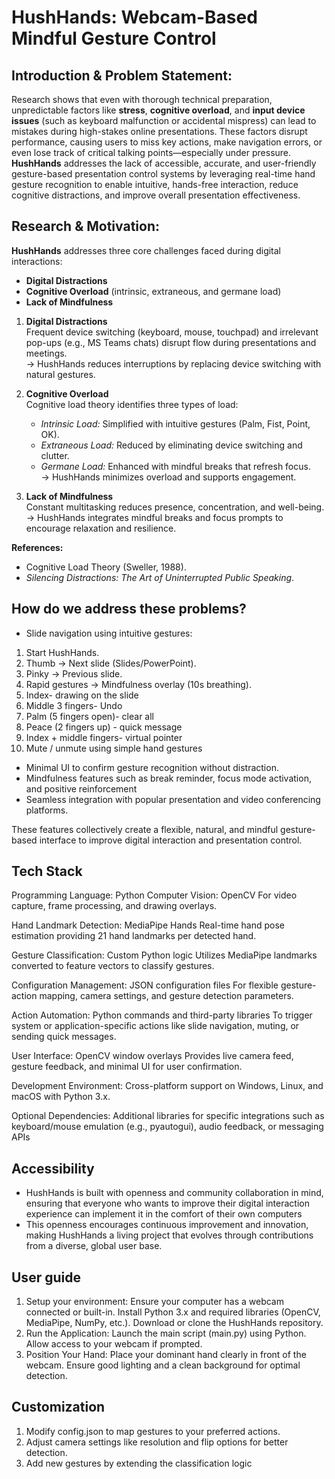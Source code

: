 # HushHands: Webcam-Based Mindful Gesture Control

## **Introduction & Problem Statement:**  
Research shows that even with thorough technical preparation, unpredictable factors like **stress**, **cognitive overload**, and **input device issues** (such as keyboard malfunction or accidental mispress) can lead to mistakes during high-stakes online presentations. These factors disrupt performance, causing users to miss key actions, make navigation errors, or even lose track of critical talking points—especially under pressure.  
**HushHands** addresses the lack of accessible, accurate, and user-friendly gesture-based presentation control systems by leveraging real-time hand gesture recognition to enable intuitive, hands-free interaction, reduce cognitive distractions, and improve overall presentation effectiveness.

## **Research & Motivation:**  
**HushHands** addresses three core challenges faced during digital interactions:  
- **Digital Distractions**  
- **Cognitive Overload** (intrinsic, extraneous, and germane load)  
- **Lack of Mindfulness**

1. **Digital Distractions**  
   Frequent device switching (keyboard, mouse, touchpad) and irrelevant pop-ups (e.g., MS Teams chats) disrupt flow during presentations and meetings.  
   → HushHands reduces interruptions by replacing device switching with natural gestures.

2. **Cognitive Overload**  
   Cognitive load theory identifies three types of load:  
   - *Intrinsic Load:* Simplified with intuitive gestures (Palm, Fist, Point, OK).  
   - *Extraneous Load:* Reduced by eliminating device switching and clutter.  
   - *Germane Load:* Enhanced with mindful breaks that refresh focus.  
   → HushHands minimizes overload and supports engagement.

3. **Lack of Mindfulness**  
   Constant multitasking reduces presence, concentration, and well-being.  
   → HushHands integrates mindful breaks and focus prompts to encourage relaxation and resilience.

**References:**  
- Cognitive Load Theory (Sweller, 1988).
- *Silencing Distractions: The Art of Uninterrupted Public Speaking*.

## **How do we address these problems?**
- Slide navigation using intuitive gestures:
1. Start HushHands.
2. Thumb → Next slide (Slides/PowerPoint).  
3. Pinky → Previous slide.
4. Rapid gestures → Mindfulness overlay (10s breathing).
5. Index- drawing on the slide
6. Middle 3 fingers- Undo
7. Palm (5 fingers open)- clear all
8. Peace (2 fingers up) - quick message
9. Index + middle fingers- virtual pointer
10. Mute / unmute using simple hand gestures

- Minimal UI to confirm gesture recognition without distraction.
- Mindfulness features such as break reminder, focus mode activation, and positive reinforcement
- Seamless integration with popular presentation and video conferencing platforms.

These features collectively create a flexible, natural, and mindful gesture-based interface to improve digital interaction and presentation control.

## **Tech Stack**
Programming Language: Python
Computer Vision: OpenCV
For video capture, frame processing, and drawing overlays.

Hand Landmark Detection: MediaPipe Hands
Real-time hand pose estimation providing 21 hand landmarks per detected hand.

Gesture Classification: Custom Python logic
Utilizes MediaPipe landmarks converted to feature vectors to classify gestures.

Configuration Management: JSON configuration files
For flexible gesture-action mapping, camera settings, and gesture detection parameters.

Action Automation: Python commands and third-party libraries
To trigger system or application-specific actions like slide navigation, muting, or sending quick messages.

User Interface: OpenCV window overlays
Provides live camera feed, gesture feedback, and minimal UI for user confirmation.

Development Environment:
Cross-platform support on Windows, Linux, and macOS with Python 3.x.

Optional Dependencies:
Additional libraries for specific integrations such as keyboard/mouse emulation (e.g., pyautogui), audio feedback, or messaging APIs

## **Accessibility**
- HushHands is built with openness and community collaboration in mind, ensuring that everyone who wants to improve their digital interaction experience can implement it in the comfort of their own computers
- This openness encourages continuous improvement and innovation, making HushHands a living project that evolves through contributions from a diverse, global user base.

## **User guide**
1. Setup your environment:
Ensure your computer has a webcam connected or built-in.
Install Python 3.x and required libraries (OpenCV, MediaPipe, NumPy, etc.).
Download or clone the HushHands repository.
2. Run the Application:
Launch the main script (main.py) using Python.
Allow access to your webcam if prompted.
3. Position Your Hand:
Place your dominant hand clearly in front of the webcam.
Ensure good lighting and a clean background for optimal detection.

## **Customization**
1. Modify config.json to map gestures to your preferred actions.
2. Adjust camera settings like resolution and flip options for better detection.
3. Add new gestures by extending the classification logic

